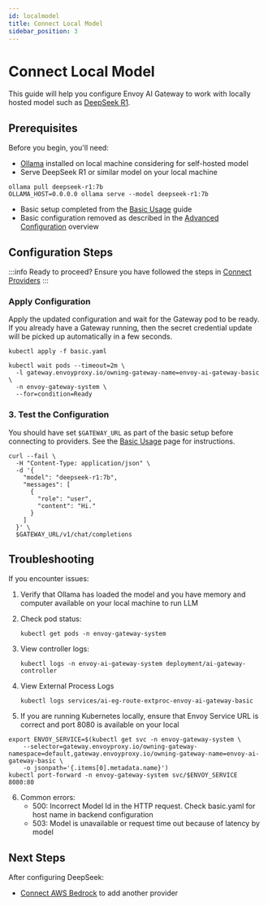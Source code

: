```yaml
---
id: localmodel
title: Connect Local Model
sidebar_position: 3
---
```


# Connect Local Model

This guide will help you configure Envoy AI Gateway to work with locally hosted model such as [DeepSeek R1](https://github.com/deepseek-ai/DeepSeek-R1).

## Prerequisites

Before you begin, you'll need:

- [Ollama](https://ollama.com/) installed on local machine considering for self-hosted model
- Serve DeepSeek R1 or similar model on your local machine

```
ollama pull deepseek-r1:7b
OLLAMA_HOST=0.0.0.0 ollama serve --model deepseek-r1:7b
```

- Basic setup completed from the [Basic Usage](../basic-usage.md) guide
- Basic configuration removed as described in the [Advanced Configuration](./index.md) overview

## Configuration Steps

:::info Ready to proceed?
Ensure you have followed the steps in [Connect Providers](../connect-providers/)
:::

### Apply Configuration

Apply the updated configuration and wait for the Gateway pod to be ready. If you already have a Gateway running,
then the secret credential update will be picked up automatically in a few seconds.

```shell
kubectl apply -f basic.yaml

kubectl wait pods --timeout=2m \
  -l gateway.envoyproxy.io/owning-gateway-name=envoy-ai-gateway-basic \
  -n envoy-gateway-system \
  --for=condition=Ready
```

### 3. Test the Configuration

You should have set `$GATEWAY_URL` as part of the basic setup before connecting to providers.
See the [Basic Usage](../basic-usage.md) page for instructions.

```shell
curl --fail \
  -H "Content-Type: application/json" \
  -d '{
    "model": "deepseek-r1:7b",
    "messages": [
      {
        "role": "user",
        "content": "Hi."
      }
    ]
  }' \
  $GATEWAY_URL/v1/chat/completions
```

## Troubleshooting

If you encounter issues:

1. Verify that Ollama has loaded the model and you have memory and computer available on your local machine to run LLM

2. Check pod status:

   ```shell
   kubectl get pods -n envoy-gateway-system
   ```

3. View controller logs:

   ```shell
   kubectl logs -n envoy-ai-gateway-system deployment/ai-gateway-controller
   ```

4. View External Process Logs

   ```shell
   kubectl logs services/ai-eg-route-extproc-envoy-ai-gateway-basic
   ```
5. If you are running Kubernetes locally, ensure that Envoy Service URL is correct and port 8080 is available on your local

```
export ENVOY_SERVICE=$(kubectl get svc -n envoy-gateway-system \       
    --selector=gateway.envoyproxy.io/owning-gateway-namespace=default,gateway.envoyproxy.io/owning-gateway-name=envoy-ai-gateway-basic \ 
    -o jsonpath='{.items[0].metadata.name}')
kubectl port-forward -n envoy-gateway-system svc/$ENVOY_SERVICE 8080:80
```

6. Common errors:
   - 500: Incorrect Model Id in the HTTP request. Check basic.yaml for host name in backend configuration
   - 503: Model is unavailable or request time out because of latency by model

## Next Steps

After configuring DeepSeek:

- [Connect AWS Bedrock](./aws-bedrock.md) to add another provider
